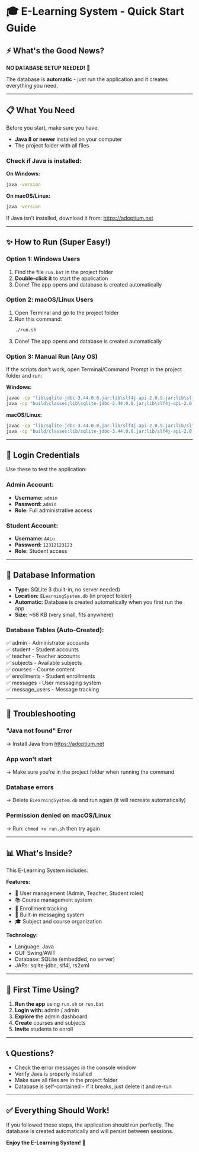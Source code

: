 # 🎓 E-Learning System - Quick Start Guide

## ⚡ What's the Good News?

**NO DATABASE SETUP NEEDED!** 🎉

The database is **automatic** - just run the application and it creates everything you need.

---

## 📋 What You Need

Before you start, make sure you have:
- **Java 8 or newer** installed on your computer
- The project folder with all files

### Check if Java is installed:

**On Windows:**
```cmd
java -version
```

**On macOS/Linux:**
```bash
java -version
```

If Java isn't installed, download it from: https://adoptium.net

---

## ✨ How to Run (Super Easy!)

### **Option 1: Windows Users**
1. Find the file `run.bat` in the project folder
2. **Double-click it** to start the application
3. Done! The app opens and database is created automatically

### **Option 2: macOS/Linux Users**
1. Open Terminal and go to the project folder
2. Run this command:
   ```bash
   ./run.sh
   ```
3. Done! The app opens and database is created automatically

### **Option 3: Manual Run (Any OS)**
If the scripts don't work, open Terminal/Command Prompt in the project folder and run:

**Windows:**
```cmd
javac -cp "lib\sqlite-jdbc-3.44.0.0.jar;lib\slf4j-api-2.0.9.jar;lib\slf4j-simple-2.0.9.jar;lib\rs2xml.jar" -d build/classes src/javasemesterproject/Main.java
java -cp "build\classes;lib\sqlite-jdbc-3.44.0.0.jar;lib\slf4j-api-2.0.9.jar;lib\slf4j-simple-2.0.9.jar;lib\rs2xml.jar" javasemesterproject.Main
```

**macOS/Linux:**
```bash
javac -cp "lib/sqlite-jdbc-3.44.0.0.jar:lib/slf4j-api-2.0.9.jar:lib/slf4j-simple-2.0.9.jar:lib/rs2xml.jar" -d build/classes src/javasemesterproject/Main.java
java -cp "build/classes:lib/sqlite-jdbc-3.44.0.0.jar:lib/slf4j-api-2.0.9.jar:lib/slf4j-simple-2.0.9.jar:lib/rs2xml.jar" javasemesterproject.Main
```

---

## 🔐 Login Credentials

Use these to test the application:

### Admin Account:
- **Username:** `admin`
- **Password:** `admin`
- **Role:** Full administrative access

### Student Account:
- **Username:** `AALu`
- **Password:** `12312123123`
- **Role:** Student access

---

## 📂 Database Information

- **Type:** SQLite 3 (built-in, no server needed)
- **Location:** `ELearningSystem.db` (in project folder)
- **Automatic:** Database is created automatically when you first run the app
- **Size:** ~68 KB (very small, fits anywhere)

### Database Tables (Auto-Created):
✅ admin - Administrator accounts  
✅ student - Student accounts  
✅ teacher - Teacher accounts  
✅ subjects - Available subjects  
✅ courses - Course content  
✅ enrollments - Student enrollments  
✅ messages - User messaging system  
✅ message_users - Message tracking  

---

## 🐛 Troubleshooting

### "Java not found" Error
→ Install Java from https://adoptium.net

### App won't start
→ Make sure you're in the project folder when running the command

### Database errors
→ Delete `ELearningSystem.db` and run again (it will recreate automatically)

### Permission denied on macOS/Linux
→ Run: `chmod +x run.sh` then try again

---

## 📊 What's Inside?

This E-Learning System includes:

**Features:**
- 👤 User management (Admin, Teacher, Student roles)
- 📚 Course management system
- 📝 Enrollment tracking
- 💬 Built-in messaging system
- 🎓 Subject and course organization

**Technology:**
- Language: Java
- GUI: Swing/AWT
- Database: SQLite (embedded, no server)
- JARs: sqlite-jdbc, slf4j, rs2xml

---

## 🎯 First Time Using?

1. **Run the app** using `run.sh` or `run.bat`
2. **Login with:** admin / admin
3. **Explore** the admin dashboard
4. **Create** courses and subjects
5. **Invite** students to enroll

---

## 📞 Questions?

- Check the error messages in the console window
- Verify Java is properly installed
- Make sure all files are in the project folder
- Database is self-contained - if it breaks, just delete it and re-run

---

## ✅ Everything Should Work!

If you followed these steps, the application should run perfectly. The database is created automatically and will persist between sessions.

**Enjoy the E-Learning System! 🚀**
